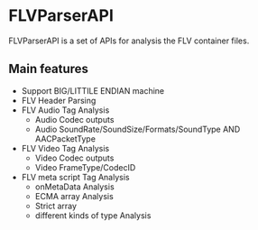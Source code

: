 FLVParserAPI
============

FLVParserAPI is a set of APIs for analysis the FLV container files.

Main features
-------------

* Support BIG/LITTILE ENDIAN machine
* FLV Header Parsing
* FLV Audio Tag Analysis
	* Audio Codec outputs
	* Audio SoundRate/SoundSize/Formats/SoundType AND AACPacketType
* FLV Video Tag Analysis
	* Video Codec outputs
	* Video FrameType/CodecID
* FLV meta script Tag Analysis
	* onMetaData Analysis
	* ECMA array Analysis
	* Strict array
	* different kinds of type Analysis